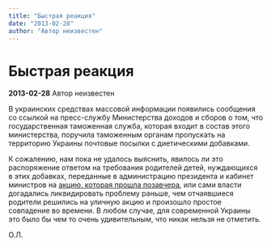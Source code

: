 ```yaml
---
title: "Быстрая реакция"
date: "2013-02-28"
author: "Автор неизвестен"
---
```


# Быстрая реакция

**2013-02-28** Автор неизвестен

В украинских средствах массовой информации появились сообщения со ссылкой на пресс-службу Министерства доходов и сборов о том, что государственная таможенная служба, которая входит в состав этого министерства, поручила таможенным органам пропускать на территорию Украины почтовые посылки с диетическими добавками.

К сожалению, нам пока не удалось выяснить, явилось ли это распоряжение ответом на требования родителей детей, нуждающихся в этих добавках, переданные в администрацию президента и кабинет министров на [акцию, которая прошла позавчера](/6674.md), или сами власти догадались ликвидировать проблему раньше, чем отчаявшиеся родители решились на уличную акцию и произошло простое совпадение во времени. В любом случае, для современной Украины это было бы чем то очень удивительным, что никак нельзя не отметить.

О.Л.